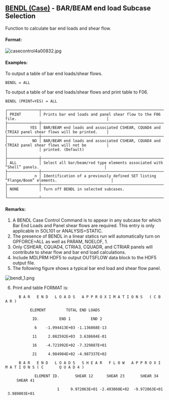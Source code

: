 ## [BENDL (Case)](https://nexus.hexagon.com/documentationcenter/bundle/MSC_Nastran_2022.4/page/Nastran_Combined_Book/qrg/casecontrol4a/TOC.BENDL.Case.xhtml) - BAR/BEAM end load Subcase Selection

Function to calculate bar end loads and shear flow.

#### Format:

![casecontrol4a00832.jpg](https://help-be.hexagonmi.com/bundle/MSC_Nastran_2022.4/page/Nastran_Combined_Book/qrg/casecontrol4a/../../../assets/casecontrol4a00832.jpg?_LANG=enus)  

#### Examples:

To output a table of bar end loads/shear flows.

```nastran
BENDL = ALL
```

To output a table of bar end loads/shear flows and print table to F06.

```nastran
BENDL (PRINT=YES) = ALL
```

```text
┌──────────────┬───────────────────────────────────────────────────────────────────────────────────────────────────┐
│ PRINT        │ Prints bar end loads and panel shear flow to the F06 file.                                        │
├──────────────┼───────────────────────────────────────────────────────────────────────────────────────────────────┤
│          YES │ BAR/BEAM end loads and associated CSHEAR, CQUAD4 and CTRIA3 panel shear flows will be printed.    │
├──────────────┼───────────────────────────────────────────────────────────────────────────────────────────────────┤
│           NO │ BAR/BEAM end loads and associated CSHEAR, CQUAD4 and CTRIA3 panel shear flows will not be         │
│              │ printed. (Default)                                                                                │
├──────────────┼───────────────────────────────────────────────────────────────────────────────────────────────────┤
│ ALL          │ Select all bar/beam/rod type elements associated with “Shell” panels.                             │
├──────────────┼───────────────────────────────────────────────────────────────────────────────────────────────────┤
│            n │ Identification of a previously defined SET listing “Flange/Boom” elements.                        │
├──────────────┼───────────────────────────────────────────────────────────────────────────────────────────────────┤
│ NONE         │ Turn off BENDL in selected subcases.                                                              │
└──────────────┴───────────────────────────────────────────────────────────────────────────────────────────────────┘
```

#### Remarks:

1. A BENDL Case Control Command is to appear in any subcase for which Bar End Loads and Panel shear flows are required. This entry is only applicable in SOL101 or ANALYSIS=STATIC.
2. The presence of BENDL in a linear statics run will automatically turn on GPFORCE=ALL as well as PARAM, NOELOF, 1.
3. Only CSHEAR, CQUAD4, CTRIA3, CQUADR, and CTRIAR panels will contribute to shear flow and bar end load calculations.
4. Include MDLPRM HDF5 to output OUTSFLOW data block to the HDF5 output file.
5. The following figure shows a typical bar end load and shear flow panel.

![bendl_1.png](https://help-be.hexagonmi.com/bundle/MSC_Nastran_2022.4/page/Nastran_Combined_Book/qrg/casecontrol4a/../../../assets/bendl_1.png?_LANG=enus)

6. Print and table FORMAT is:

```text
      B A R   E N D   L O A D S   A P P R O X I M A T I O N S   ( C B A R )

           ELEMENT         TOTAL END LOADS

            ID.         END 1         END 2

             6    -1.994413E+03 -1.136868E-13

            11     2.082592E+03  3.638604E-01

            16    -4.721992E+02 -7.329887E+01

            21     4.984904E+02 -4.987337E+02

      B A R   E N D   L O A D S   S H E A R   F L O W   A P P R O X I M A T I O N S ( C       Q U A D 4 )

             ELEMENT ID.       SHEAR 12      SHEAR 23       SHEAR 34      SHEAR 41

                       1     9.972063E+01 -2.493060E+02  -9.972063E+01  3.989003E+01
``````
